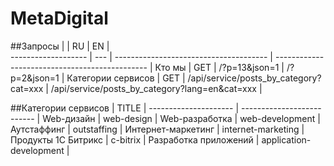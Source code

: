 # MetaDigital 

##Запросы
                    |     | RU                                     | EN                                             |    
------------------- | --- | -------------------------------------- | ---------------------------------------------- |
Кто мы              | GET | /?p=13&json=1                          | /?p=2&json=1                                   |
Категории сервисов  | GET | /api/service/posts_by_category?cat=xxx | /api/service/posts_by_category?lang=en&cat=xxx |


##Категории сервисов
                      | TITLE                      |
--------------------- | -------------------------- |
Web-дизайн            | web-design                 |
Web-разработка        | web-development            |
Аутстаффинг           | outstaffing                |
Интернет-маркетинг    | internet-marketing         |
Продукты 1С Битрикс   | c-bitrix                   |
Разработка приложений | application-development    |
